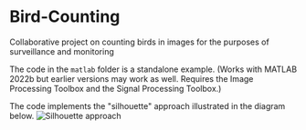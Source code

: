 # Bird-Counting
Collaborative project on counting birds in images for the purposes of surveillance and monitoring

The code in the `matlab` folder is a standalone example. (Works with MATLAB 2022b but earlier versions may work as well. Requires the Image Processing Toolbox and the Signal Processing Toolbox.) 
  
The code implements the "silhouette" approach illustrated in the diagram below.
![Silhouette approach](https://user-images.githubusercontent.com/18727206/138719482-354c4c32-b282-4d69-8a04-cd5851bae687.jpg)
